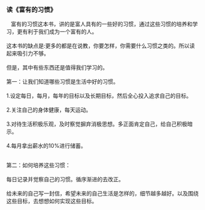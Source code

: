 ### 读《富有的习惯》
&nbsp; &nbsp;富有的习惯这本书，讲的是富人具有的一些好的习惯，通过这些习惯的培养和学习，更有利于我们成为一个富有的人。<br><br>
这本书的缺点是:更多的都是在说教，你要怎样，你需要什么习惯之类的。所以读起来吸引力不够。<br><br>
但是，其中有些东西还是值得我们学习的。<br><br>
第一：让我们知道哪些习惯是生活中好的习惯。<br><br>
1.设定每日，每月，每年的目标以及长期目标，然后全心投入追求自己的目标。<br><br>
2.关注自己的身体健康，每天运动。<br><br>
3.对待生活积极乐观，及时察觉摒弃消极思想。多正面肯定自己，给自己积极暗示。<br><br>
4.每月拿出薪水的10%进行储蓄。<br><br>

第二：如何培养这些习惯：<br><br>
每日记录并觉察自己的习惯。循序渐进的去改正。<br><br>
给未来的自己写一封信，希望未来的自己生活是怎样的，细节越多越好。以及围绕这些目标，去想想如何实现这些目标。<br><br>